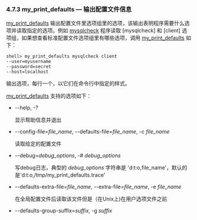 ### 4.7.3 my\_print\_defaults — 输出配置文件信息

[my_print_defaults](#) 输出配置文件里选项组里的选项，该输出表明程序需要什么选项并读取指定的选项。例如 [mysqlcheck](#4.5.3) 程序读取 [mysqlcheck] 和 [client] 选项组，如果想查看标准配置文件选项组里有哪些选项，调用 [my_print_defaults](#) 如下：

```shell
shell> my_print_defaults mysqlcheck client
--user=myusername
--password=secret
--host=localhost
```

输出选项，每行一个，以它们在命令行中指定的样式。

[my_print_defaults](#) 支持的选项如下：

* --help, -?

	显示帮助信息并退出

*  --config-file=*file_name*, --defaults-file=*file_name*, -c *file_name*

	读取给定的配置文件

* --debug=*debug_options*, -# *debug_options*

	写debug日志，典型的 *debug_options* 字符串是 'd:t:o,file_name'，默认的是'd:t:o,/tmp/my_print_defaults.trace'

* --defaults-extra-file=*file_name*, --extra-file=*file_name*, -e *file_name*

	在全局配置文件后读取该文件但是（在Unix上)在用户选项文件之前

* --defaults-group-suffix=*suffix*, -g *suffix*
